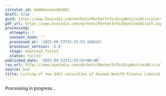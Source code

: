```yaml
---
circular_id: 8eb04aceaceb1861
draft: true
guid: https://www.bseindia.com/markets/MarketInfo/DispNoticesNCirculars.aspx?Noticeid={E798F707-97FA-422B-BA8C-3FBBC2F56E4C}&noticeno=20250923-31&dt=09/23/2025&icount=31&totcount=84&flag=0
pdf_url: https://www.bseindia.com/markets/MarketInfo/DownloadAttach.aspx?id=20250923-31&attachedId=
processing:
  attempts: 1
  content_hash: ''
  processed_at: '2025-09-23T21:33:53.168514'
  processor_version: '2.0'
  stage: download_failed
  status: failed
published_date: '2025-09-23T11:59:52+00:00'
rss_url: https://www.bseindia.com/markets/MarketInfo/DispNoticesNCirculars.aspx?Noticeid={E798F707-97FA-422B-BA8C-3FBBC2F56E4C}&noticeno=20250923-31&dt=09/23/2025&icount=31&totcount=84&flag=0
source: bse
title: Listing of new debt securities of Nuvama Wealth Finance Limited
---
```


Processing in progress...